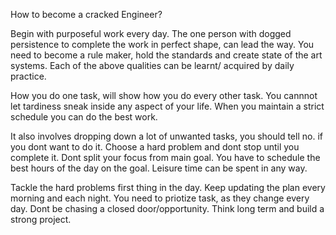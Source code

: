 How to become a cracked Engineer? 

Begin with purposeful work every day. The one person with dogged persistence to complete the work in perfect shape, can lead the way. You need to become a rule maker, hold the standards and create state of the art systems.  Each of the above qualities can be learnt/ acquired by daily practice. 

How you do one task, will show how you do every other task. You cannnot let tardiness sneak inside any aspect of your life. When you maintain a strict schedule you can do the best work.

It also involves dropping down a lot of unwanted tasks,  you should tell no. if you dont want to do it. Choose a hard problem and dont stop until you complete it. Dont split your focus from main goal. You have to schedule the best hours of the day on the goal. Leisure time can be spent in any way.

Tackle the hard problems first thing in the day. Keep updating the plan every morning and each night. You need to priotize task, as they change every day. Dont be chasing a closed door/opportunity. Think long term and build a strong project.
